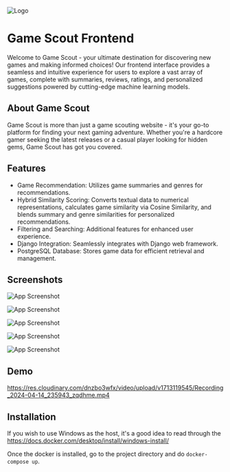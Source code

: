 
![Logo](https://res.cloudinary.com/dnzbo3wfx/image/upload/c_thumb,w_200,g_face/v1713116986/Screenshot_2024-04-14_231739_w4v9dr.png)


# Game Scout Frontend

Welcome to Game Scout - your ultimate destination for discovering new games and making informed choices! Our frontend interface provides a seamless and intuitive experience for users to explore a vast array of games, complete with summaries, reviews, ratings, and personalized suggestions powered by cutting-edge machine learning models.

## About Game Scout

Game Scout is more than just a game scouting website - it's your go-to platform for finding your next gaming adventure. Whether you're a hardcore gamer seeking the latest releases or a casual player looking for hidden gems, Game Scout has got you covered.

## Features

- Game Recommendation: Utilizes game summaries and genres for recommendations.
- Hybrid Similarity Scoring: Converts textual data to numerical representations, calculates game similarity via Cosine Similarity, and blends summary and genre similarities for personalized recommendations.
- Filtering and Searching: Additional features for enhanced user experience.
- Django Integration: Seamlessly integrates with Django web framework.
- PostgreSQL Database: Stores game data for efficient retrieval and management.
 





## Screenshots

![App Screenshot](https://res.cloudinary.com/dnzbo3wfx/image/upload/v1713119962/Screenshot_2024-04-15_000508_fzbpe7.png)

![App Screenshot](https://res.cloudinary.com/dnzbo3wfx/image/upload/v1713119962/Screenshot_2024-04-15_000528_fbxu9d.png)

![App Screenshot](https://res.cloudinary.com/dnzbo3wfx/image/upload/v1713119963/Screenshot_2024-04-15_000642_mxnk3z.png)

![App Screenshot](https://res.cloudinary.com/dnzbo3wfx/image/upload/v1713119965/Screenshot_2024-04-15_000757_zp6bcs.png)

![App Screenshot](https://res.cloudinary.com/dnzbo3wfx/image/upload/v1713119964/Screenshot_2024-04-15_000738_kuuhqr.png)

## Demo

https://res.cloudinary.com/dnzbo3wfx/video/upload/v1713119545/Recording_2024-04-14_235943_zqdhme.mp4


## Installation

If you wish to use Windows as the host, it's a good idea to read through the
https://docs.docker.com/desktop/install/windows-install/

Once the docker is installed, go to the project directory and do `docker-compose up`.

    
